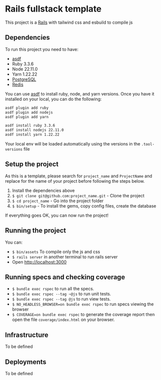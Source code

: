 # Rails fullstack template

This project is a [Rails](http://rubyonrails.org/) with tailwind css and esbuild to compile js

## Dependencies

To run this project you need to have:

* [asdf](https://asdf-vm.com/)
* Ruby 3.3.6
* Node 22.11.0
* Yarn 1.22.22
* [PostgreSQL](http://www.postgresql.org/)
* [Redis](https://redis.io/)

You can use [asdf](https://asdf-vm.com/) to install ruby, node, and yarn versions.
Once you have it installed on your local, you can do the following:

```bash
asdf plugin add ruby
asdf plugin add nodejs
asdf plugin add yarn

asdf install ruby 3.3.6
asdf install nodejs 22.11.0
asdf install yarn 1.22.22
```

Your local env will be loaded automatically using the versions in the `.tool-versions` file

## Setup the project

As this is a template, please search for `project_name` and `ProjectName` and replace for the name of your project before following the steps below.

1. Install the dependencies above
2. `$ git clone git@github.com:project_name.git` - Clone the project
3. `$ cd project_name` - Go into the project folder
4. `$ bin/setup` - To install the gems, copy config files, create the database

If everything goes OK, you can now run the project!

## Running the project

You can:

- `$ bin/assets` To compile only the js and css
- `$ rails server` in another terminal to run rails server
- Open [http://localhost:3000](http://localhost:3000)

## Running specs and checking coverage

* `$ bundle exec rspec` to run all the specs.
* `$ bundle exec rspec --tag ~@js` to run unit tests.
* `$ bundle exec rspec --tag @js` to run view tests.
* `$ NO_HEADLESS_BROWSER=on bundle exec rspec` to run specs viewing the browser
* `$ COVERAGE=on bundle exec rspec` to generate the coverage report then open the file `coverage/index.html` on your browser.

## Infrastructure

To be defined

## Deployments

To be defined
